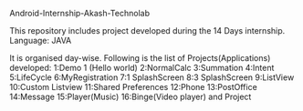 Android-Internship-Akash-Technolab

This repository includes project developed during the 14 Days internship.
Language: JAVA

It is organised day-wise.
Following is the list of Projects(Applications) developed:
1:Demo 1 (Hello world)
2:NormalCalc
3:Summation
4:Intent
5:LifeCycle
6:MyRegistration
7:1 SplashScreen
8:3 SplashScreen
9:ListView
10:Custom Listview
11:Shared Preferences
12:Phone
13:PostOffice
14:Message
15:Player(Music)
16:Binge(Video player)
and Project
